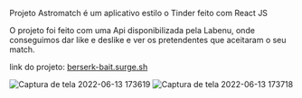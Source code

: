 Projeto Astromatch é um aplicativo estilo o Tinder feito com React JS 

O projeto foi feito com uma Api disponibilizada pela Labenu, onde conseguimos dar like e deslike e ver os pretendentes que aceitaram o seu match.

link do projeto: [berserk-bait.surge.sh](https://berserk-bait.surge.sh/)


![Captura de tela 2022-06-13 173619](https://user-images.githubusercontent.com/97070330/173452728-a2e66c22-4e07-45fc-b4f3-7bdd0badd3cb.png)
![Captura de tela 2022-06-13 173718](https://user-images.githubusercontent.com/97070330/173452733-4d9c36e2-8314-4281-9181-cdfa37e4e4a2.png)
